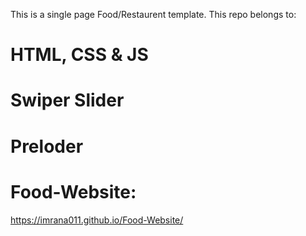 This is a single page Food/Restaurent template. This repo belongs to:
# HTML, CSS & JS 
# Swiper Slider
# Preloder

# Food-Website: 
https://imrana011.github.io/Food-Website/
